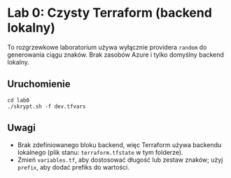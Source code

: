 # Lab 0: Czysty Terraform (backend lokalny)

To rozgrzewkowe laboratorium używa wyłącznie providera `random` do generowania ciągu znaków. Brak zasobów Azure i tylko domyślny backend lokalny.

## Uruchomienie
```
cd lab0
./skrypt.sh -f dev.tfvars
```

## Uwagi
- Brak zdefiniowanego bloku backend, więc Terraform używa backendu lokalnego (plik stanu: `terraform.tfstate` w tym folderze).
- Zmień `variables.tf`, aby dostosować długość lub zestaw znaków; użyj `prefix`, aby dodać prefiks do wartości.
